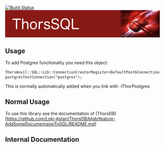 [![Build Status](https://travis-ci.org/Loki-Astari/ThorsDB.svg?branch=master)](https://travis-ci.org/Loki-Astari/ThorsDB)
![ThorStream](img/stream.jpg)

## Usage

To add Postgres functionality you need this object:

    ThorsAnvil::SQL::Lib::ConnectionCreatorRegister<DefaultPostGConnection>    postgresTestConnection("postgres");

This is normally automatically added when you link with -lThorPostgres

## Normal Usage

To use this library see the documentation of (ThorsDB)[https://github.com/Loki-Astari/ThorsDB/blob/feature-AddSomeDocumentaionToSQL/README.md]


## Internal Documentation

